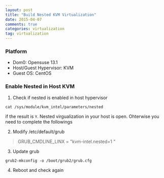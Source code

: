 ```yaml
---
layout: post
title: "Build Nested KVM Virtualization"
date: 2015-04-07
comments: true
categories: virtualization
tag: virtualization
---
```


### Platform
* Dom0: Opensuse 13.1
* Host/Guest Hypervisor: KVM
* Guest OS: CentOS 


### Enable Nested in Host KVM
1. Check if nested is enabled in host hypervisor

```
cat /sys/module/kvm_intel/parameters/nested
```

if the result is `Y`. Nested virgualization in your host is open. Ohterwise you need to complete the followings

2. Modify /etc/default/grub

> GRUB_CMDLINE_LINX = "kvm-intel.nested=1 "

3. Update grub

```
grub2-mkconfig -o /boot/grub2/grub.cfg
```

4. Reboot and check again
 
